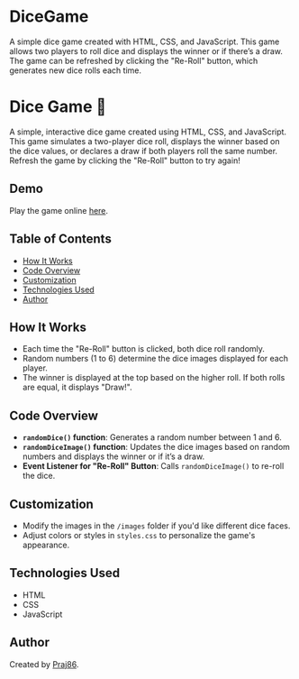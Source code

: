 # DiceGame
A simple dice game created with HTML, CSS, and JavaScript. This game allows two players to roll dice and displays the winner or if there’s a draw. The game can be refreshed by clicking the "Re-Roll" button, which generates new dice rolls each time.

# Dice Game 🎲

A simple, interactive dice game created using HTML, CSS, and JavaScript. This game simulates a two-player dice roll, displays the winner based on the dice values, or declares a draw if both players roll the same number. Refresh the game by clicking the "Re-Roll" button to try again!

## Demo

Play the game online [here](https://yourusername.github.io/DiceGame/).

## Table of Contents


- [How It Works](#how-it-works)
- [Code Overview](#code-overview)
- [Customization](#customization)
- [Technologies Used](#technologies-used)
- [Author](#author)


## How It Works

- Each time the "Re-Roll" button is clicked, both dice roll randomly.
- Random numbers (1 to 6) determine the dice images displayed for each player.
- The winner is displayed at the top based on the higher roll. If both rolls are equal, it displays "Draw!".

## Code Overview

- **`randomDice()` function**: Generates a random number between 1 and 6.
- **`randomDiceImage()` function**: Updates the dice images based on random numbers and displays the winner or if it’s a draw.
- **Event Listener for "Re-Roll" Button**: Calls `randomDiceImage()` to re-roll the dice.

## Customization

- Modify the images in the `/images` folder if you'd like different dice faces.
- Adjust colors or styles in `styles.css` to personalize the game's appearance.

## Technologies Used

- HTML
- CSS
- JavaScript

## Author

Created by [Praj86](https://github.com/Praj86).
